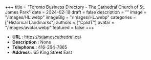 +++
title = "Toronto Business Directory - The Cathedral Church of St. James Park"
date = 2024-02-19
draft = false
description = ""
image = "/images/HL.webp"
imageBig = "/images/HL.webp"
categories = ["Historical Landmarks"]
authors = ["CplsIT"]
avatar = "/images/avatar.webp"
featured = false
+++


* **URL** :  https://stjamescathedral.ca/
* **Description** : None
* **Telephone** : 416-364-7865
* **Address** : 65 King Street East